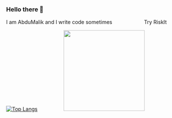 ### Hello there 👋
I am AbduMalik and I write code sometimes &nbsp;&nbsp;&nbsp;&nbsp;&nbsp;&nbsp;&nbsp;&nbsp;&nbsp;&nbsp;&nbsp;&nbsp;&nbsp;&nbsp;&nbsp;&nbsp;&nbsp;&nbsp;&nbsp;&nbsp; Try RiskIt

<!--
**abdulmalik29/abdulmalik29** is a ✨ _special_ ✨ repository because its `README.md` (this file) appears on your GitHub profile.

Here are some ideas to get you started:

- 🔭 I’m currently working on ...
- 🌱 I’m currently learning ...
- 👯 I’m looking to collaborate on ...
- 🤔 I’m looking for help with ...
- 💬 Ask me about ...
- 📫 How![Uploading RISKIT 3 C-01-round.png…]()
 to reach me: ...
- 😄 Pronouns: ...
- ⚡ Fun fact: ...

![Stats](http://github-profile-summary-cards.vercel.app/api/cards/profile-details?username=abdulmalik29&theme=github_dark) 
-->

[![Top Langs](https://github-readme-stats.vercel.app/api/top-langs/?username=abdulmalik29&size_weight=0.6&count_weight=0.4&langs_count=10&layout=compact&theme=radical)](https://github.com/anuraghazra/github-readme-stats) &nbsp;&nbsp;&nbsp;&nbsp;&nbsp;&nbsp;&nbsp;&nbsp;&nbsp;&nbsp;&nbsp;&nbsp;&nbsp;&nbsp;&nbsp;&nbsp;&nbsp;[<img src="https://github.com/user-attachments/assets/9899c6e4-d081-4017-abb0-d7f9e9fa96cb" width="220"/>](https://play.google.com/store/apps/details?id=com.ScientistsPlayground.Riskit)

